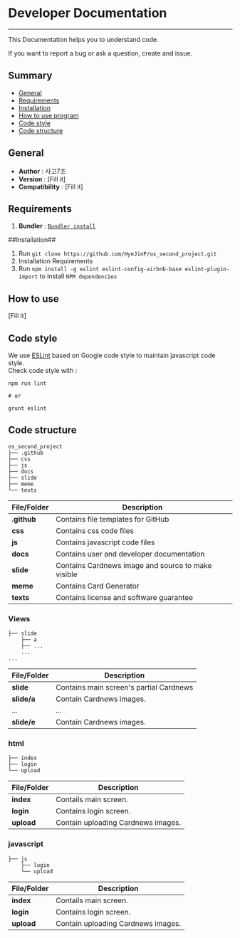 # Developer Documentation
----

This Documentation helps you to understand code.

If you want to report a bug or ask a question, create and issue.

## Summary ##

* [General](#general)
* [Requirements](#requirements)
* [Installation](#Installation)
* [How to use program](#how-to-use)
* [Code style](#code-style)
* [Code structure](#code-style)

## General ##

- **Author** : 사고7조
- **Version** : [Fill it]
- **Compatibility** : [Fill it]

## Requirements ##

1. **Bundler** : [`Bundler install`](bundler.io)

##Installation##

1. Run `git clone https://github.com/HyeJinP/os_second_project.git`
2. Installation Requirements
3. Run `npm install -g eslint eslint-config-airbnb-base eslint-plugin-import` to install `NPM dependencies`

## How to use ##

[Fill it]

## Code style ##

We use [ESLint](https://eslint.org/) based on Google code style to maintain javascript code style.  
Check code style with :
```
npm run lint

# or  

grunt eslint
```


## Code structure ##

```
os_second_project  
├── .github  
├── css  
├── js  
├── docs  
├── slide  
├── meme  
└── texts  
```

| File/Folder | Description |
|-------------|-------------|
| **.github**     |Contains file templates for GitHub|
| **css**         |Contains css code files|
| **js**          |Contains javascript code files|
| **docs**        |Contains user and developer documentation|
| **slide**       |Contains Cardnews image and source to make visible|
| **meme**        |Contains Card Generator|
| **texts**       |Contains license and software guarantee||  

### Views ###

```
├── slide  
    ├── a  
    ├── ...
    ...
...
```

|File/Folder|Description|
|---|---|
|**slide**|Contains main screen's partial Cardnews|
|**slide/a**|Contain Cardnews images.|
|...|...|
|**slide/e**|Contain Cardnews images.||

### html ###

```
├── index
├── login
└── upload
```

|File/Folder|Description|
|---|---|
|**index**|Contails main screen.|
|**login**|Contains login screen.|
|**upload**|Contain uploading Cardnews images.||

### javascript ###

```
├── js
    ├── login
    └── upload
```

|File/Folder|Description|
|---|---|
|**index**|Contails main screen.|
|**login**|Contains login screen.|
|**upload**|Contain uploading Cardnews images.||
